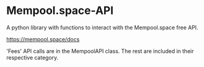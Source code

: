 # Mempool.space-API
A python library with functions to interact with the Mempool.space free API.

https://mempool.space/docs

'Fees' API calls are in the MempoolAPI class. The rest are included in their respective category.
